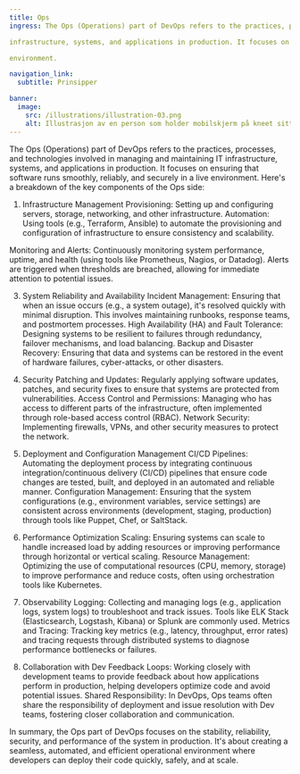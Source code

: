 ```yaml
---
title: Ops
ingress: The Ops (Operations) part of DevOps refers to the practices, processes, and technologies involved in managing and maintaining IT 

infrastructure, systems, and applications in production. It focuses on ensuring that software runs smoothly, reliably, and securely in a live 

environment.

navigation_link:
  subtitle: Prinsipper

banner:
  image:
    src: /illustrations/illustration-03.png
    alt: Illustrasjon av en person som holder mobilskjerm på kneet sitt
---
```


The Ops (Operations) part of DevOps refers to the practices, processes, and technologies involved in managing and maintaining IT infrastructure, systems, and applications in production. It focuses on ensuring that software runs smoothly, reliably, and securely in a live environment. Here's a breakdown of the key components of the Ops side:

1. Infrastructure Management
Provisioning: Setting up and configuring servers, storage, networking, and other infrastructure.
Automation: Using tools (e.g., Terraform, Ansible) to automate the provisioning and configuration of infrastructure to ensure consistency and scalability.

Monitoring and Alerts: Continuously monitoring system performance, uptime, and health (using tools like Prometheus, Nagios, or Datadog). Alerts are triggered when thresholds are breached, allowing for immediate attention to potential issues.

3. System Reliability and Availability
Incident Management: Ensuring that when an issue occurs (e.g., a system outage), it's resolved quickly with minimal disruption. This involves maintaining runbooks, response teams, and postmortem processes.
High Availability (HA) and Fault Tolerance: Designing systems to be resilient to failures through redundancy, failover mechanisms, and load balancing.
Backup and Disaster Recovery: Ensuring that data and systems can be restored in the event of hardware failures, cyber-attacks, or other disasters.

4. Security
Patching and Updates: Regularly applying software updates, patches, and security fixes to ensure that systems are protected from vulnerabilities.
Access Control and Permissions: Managing who has access to different parts of the infrastructure, often implemented through role-based access control (RBAC).
Network Security: Implementing firewalls, VPNs, and other security measures to protect the network.

5. Deployment and Configuration Management
CI/CD Pipelines: Automating the deployment process by integrating continuous integration/continuous delivery (CI/CD) pipelines that ensure code changes are tested, built, and deployed in an automated and reliable manner.
Configuration Management: Ensuring that the system configurations (e.g., environment variables, service settings) are consistent across environments (development, staging, production) through tools like Puppet, Chef, or SaltStack.

6. Performance Optimization
Scaling: Ensuring systems can scale to handle increased load by adding resources or improving performance through horizontal or vertical scaling.
Resource Management: Optimizing the use of computational resources (CPU, memory, storage) to improve performance and reduce costs, often using orchestration tools like Kubernetes.

7. Observability
Logging: Collecting and managing logs (e.g., application logs, system logs) to troubleshoot and track issues. Tools like ELK Stack (Elasticsearch, Logstash, Kibana) or Splunk are commonly used.
Metrics and Tracing: Tracking key metrics (e.g., latency, throughput, error rates) and tracing requests through distributed systems to diagnose performance bottlenecks or failures.

8. Collaboration with Dev
Feedback Loops: Working closely with development teams to provide feedback about how applications perform in production, helping developers optimize code and avoid potential issues.
Shared Responsibility: In DevOps, Ops teams often share the responsibility of deployment and issue resolution with Dev teams, fostering closer collaboration and communication.

In summary, the Ops part of DevOps focuses on the stability, reliability, security, and performance of the system in production. It's about creating a seamless, automated, and efficient operational environment where developers can deploy their code quickly, safely, and at scale.
